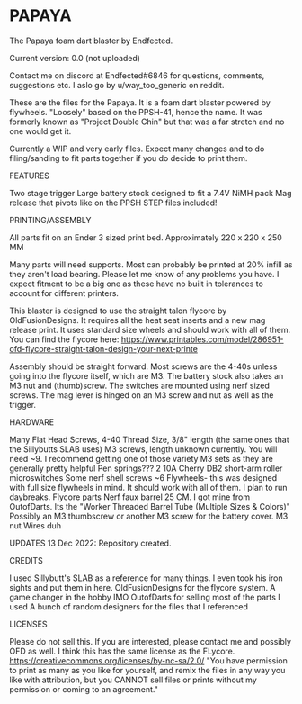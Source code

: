 # PAPAYA
The Papaya foam dart blaster by Endfected.

Current version: 0.0 (not uploaded)


Contact me on discord at Endfected#6846 for questions, comments, suggestions etc. I aslo go by u/way_too_generic on reddit.

These are the files for the Papaya. It is a foam dart blaster powered by flywheels. "Loosely" based on the PPSH-41, hence the name. It was formerly known as "Project Double Chin" but that was a far stretch and no one would get it. 

Currently a WIP and very early files. Expect many changes and to do filing/sanding to fit parts together if you do decide to print them.


FEATURES

Two stage trigger
Large battery stock designed to fit a 7.4V NiMH pack
Mag release that pivots like on the PPSH
STEP files included!


PRINTING/ASSEMBLY

All parts fit on an Ender 3 sized print bed. Approximately 220 x 220 x 250 MM

Many parts will need supports. Most can probably be printed at 20% infill as they aren't load bearing. Please let me know of any problems you have. I expect fitment to be a big one as these have no built in tolerances to account for different printers.

This blaster is designed to use the straight talon flycore by OldFusionDesigns. It requires all the heat seat inserts and a new mag release print. It uses standard size wheels and should work with all of them. You can find the flycore here: https://www.printables.com/model/286951-ofd-flycore-straight-talon-design-your-next-printe

Assembly should be straight forward. Most screws are the 4-40s unless going into the flycore itself, which are M3. The battery stock also takes an M3 nut and (thumb)screw. The switches are mounted using nerf sized screws. The mag lever is hinged on an M3 screw and nut as well as the trigger.

HARDWARE

Many Flat Head Screws, 4-40 Thread Size, 3/8" length (the same ones that the Sillybutts SLAB uses)
M3 screws, length unknown currently. You will need ~9. I recommend getting one of those variety M3 sets as they are generally pretty helpful
Pen springs???
2 10A Cherry DB2 short-arm roller microswitches
Some nerf shell screws ~6
Flywheels- this was designed with full size flywheels in mind. It should work with all of them. I plan to run daybreaks.
Flycore parts
Nerf faux barrel 25 CM. I got mine from OutofDarts. Its the "Worker Threaded Barrel Tube (Multiple Sizes & Colors)"
Possibly an M3 thumbscrew or another M3 screw for the battery cover.
M3 nut
Wires duh

UPDATES
13 Dec 2022: Repository created.

CREDITS

I used Sillybutt's SLAB as a reference for many things. I even took his iron sights and put them in here.
OldFusionDesigns for the flycore system. A game changer in the hobby IMO
OutofDarts for selling most of the parts I used
A bunch of random designers for the files that I referenced


LICENSES

Please do not sell this. If you are interested, please contact me and possibly OFD as well.
I think this has the same license as the FLycore. https://creativecommons.org/licenses/by-nc-sa/2.0/
"You have permission to print as many as you like for yourself, and remix the files in any way you like with attribution, but you CANNOT sell files or prints without my permission or coming to an agreement." 
